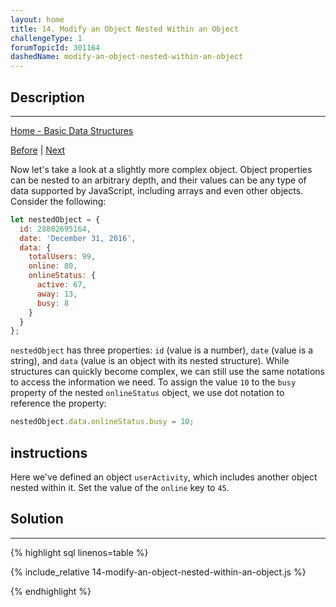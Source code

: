 ```yaml
---
layout: home
title: 14. Modify an Object Nested Within an Object
challengeType: 1
forumTopicId: 301164
dashedName: modify-an-object-nested-within-an-object
---
```


<div class="row">
<div class="columnStmt" markdown="1">

## Description
------

[Home - Basic Data Structures](../basic-data-structures/README.md)

[Before](./13-add-key-value-pairs-to-javascript-objects.md)  | [Next](./15-access-property-names-with-bracket-notation.md)

Now let's take a look at a slightly more complex object. Object properties can be nested to an arbitrary depth, and their values can be any type of data supported by JavaScript, including arrays and even other objects. Consider the following:

```js
let nestedObject = {
  id: 28802695164,
  date: 'December 31, 2016',
  data: {
    totalUsers: 99,
    online: 80,
    onlineStatus: {
      active: 67,
      away: 13,
      busy: 8
    }
  }
};
```

`nestedObject` has three properties: `id` (value is a number), `date` (value is a string), and `data` (value is an object with its nested structure). While structures can quickly become complex, we can still use the same notations to access the information we need. To assign the value `10` to the `busy` property of the nested `onlineStatus` object, we use dot notation to reference the property:

```js
nestedObject.data.onlineStatus.busy = 10;
```

##  instructions 

Here we've defined an object `userActivity`, which includes another object nested within it. Set the value of the `online` key to `45`.

</div>
<div class="columnSol" markdown="1">

## Solution
------

{% highlight sql linenos=table %}

{% include_relative 14-modify-an-object-nested-within-an-object.js %}

{% endhighlight %}

</div>
</div>

